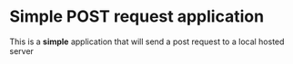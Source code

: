 # Simple POST request application
This is a **simple** application that will send a post request to a local hosted server
